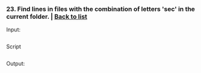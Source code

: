 ### <a id='task_23'>23. Find lines in files with the combination of letters 'sec' in the current folder.</a>  |  [Back to list](#back_to_list)

Input:
``` bash

```

Script
```

```

Output:
```

```

